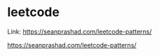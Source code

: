 # leetcode 


Link:
https://seanprashad.com/leetcode-patterns/

https://seanprashad.com/leetcode-patterns/

